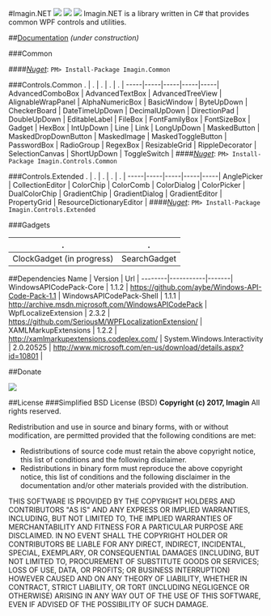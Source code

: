 ﻿#Imagin.NET ![](https://img.shields.io/badge/style-2.7.7.4-blue.svg?style=flat&label=version) ![](https://img.shields.io/badge/style-Stable-green.svg?style=flat&label=build) ![](https://img.shields.io/badge/style-4.6.1-red.svg?style=flat&label=.NET)
Imagin.NET is a library written in C# that provides common WPF controls and utilities.

##[Documentation](http://imagin.tech/docs/imagin) *(under construction)*
 
###Common

####*[Nuget](https://www.nuget.org/packages/Imagin.Common/)*: `PM> Install-Package Imagin.Common`

###Controls.Common
  .  |  .  |  .  |  .  |  .  |
-----|-----|-----|-----|-----|
AdvancedComboBox | AdvancedTextBox | AdvancedTreeView | AlignableWrapPanel | AlphaNumericBox | 
BasicWindow | ByteUpDown | CheckerBoard | DateTimeUpDown | DecimalUpDown | 
DirectionPad | DoubleUpDown | EditableLabel | FileBox | FontFamilyBox | 
FontSizeBox | Gadget | HexBox | IntUpDown | Line | 
Link | LongUpDown | MaskedButton | MaskedDropDownButton | MaskedImage | 
MaskedToggleButton | PasswordBox | RadioGroup | RegexBox | ResizableGrid | 
RippleDecorator | SelectionCanvas | ShortUpDown | ToggleSwitch | 
####*[Nuget](https://www.nuget.org/packages/Imagin.Controls.Common/)*: `PM> Install-Package Imagin.Controls.Common`

###Controls.Extended
  .  |  .  |  .  |  .  |  .  |
-----|-----|-----|-----|-----|
AnglePicker | CollectionEditor | ColorChip | ColorComb | ColorDialog | 
ColorPicker | DualColorChip | GradientChip | GradientDialog | GradientEditor |
PropertyGrid | ResourceDictionaryEditor |
####*[Nuget](https://www.nuget.org/packages/Imagin.Controls.Extended/)*: `PM> Install-Package Imagin.Controls.Extended`

###Gadgets

  .  |  .  |
-----|-----|
ClockGadget (in progress) | SearchGadget |

##Dependencies
  Name  |  Version  |  Url  |
--------|-----------|-------|
WindowsAPICodePack-Core | 1.1.2 | https://github.com/aybe/Windows-API-Code-Pack-1.1 |
WindowsAPICodePack-Shell | 1.1.1 | http://archive.msdn.microsoft.com/WindowsAPICodePack |
WpfLocalizeExtension | 2.3.2 | https://github.com/SeriousM/WPFLocalizationExtension/ |
XAMLMarkupExtensions | 1.2.2 | http://xamlmarkupextensions.codeplex.com/ |
System.Windows.Interactivity | 2.0.20525 | http://www.microsoft.com/en-us/download/details.aspx?id=10801 |

##Donate

[![](https://www.paypalobjects.com/en_US/i/btn/btn_donateCC_LG.gif)](https://www.paypal.com/cgi-bin/webscr?cmd=_s-xclick&hosted_button_id=AJJG6PWLBYQNG)

##License
###Simplified BSD License (BSD)
**Copyright (c) 2017, Imagin**
All rights reserved.

Redistribution and use in source and binary forms, with or without modification, are permitted provided that the following conditions are met:

* Redistributions of source code must retain the above copyright notice, this list of conditions and the following disclaimer.
* Redistributions in binary form must reproduce the above copyright notice, this list of conditions and the following disclaimer in the documentation and/or other materials provided with the distribution.

THIS SOFTWARE IS PROVIDED BY THE COPYRIGHT HOLDERS AND CONTRIBUTORS "AS IS" AND ANY EXPRESS OR IMPLIED WARRANTIES, INCLUDING, BUT NOT LIMITED TO, THE IMPLIED WARRANTIES OF MERCHANTABILITY AND FITNESS FOR A PARTICULAR PURPOSE ARE DISCLAIMED. IN NO EVENT SHALL THE COPYRIGHT HOLDER OR CONTRIBUTORS BE LIABLE FOR ANY DIRECT, INDIRECT, INCIDENTAL, SPECIAL, EXEMPLARY, OR CONSEQUENTIAL DAMAGES (INCLUDING, BUT NOT LIMITED TO, PROCUREMENT OF SUBSTITUTE GOODS OR SERVICES; LOSS OF USE, DATA, OR PROFITS; OR BUSINESS INTERRUPTION) HOWEVER CAUSED AND ON ANY THEORY OF LIABILITY, WHETHER IN CONTRACT, STRICT LIABILITY, OR TORT (INCLUDING NEGLIGENCE OR OTHERWISE) ARISING IN ANY WAY OUT OF THE USE OF THIS SOFTWARE, EVEN IF ADVISED OF THE POSSIBILITY OF SUCH DAMAGE.